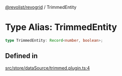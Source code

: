 [@revolist/revogrid](README.md) / TrimmedEntity

# Type Alias: TrimmedEntity

```ts
type TrimmedEntity: Record<number, boolean>;
```

## Defined in

[src/store/dataSource/trimmed.plugin.ts:4](https://github.com/revolist/revogrid/blob/15bed16e98b0807fadb0bfdae87d4c121f88e09e/src/store/dataSource/trimmed.plugin.ts#L4)
